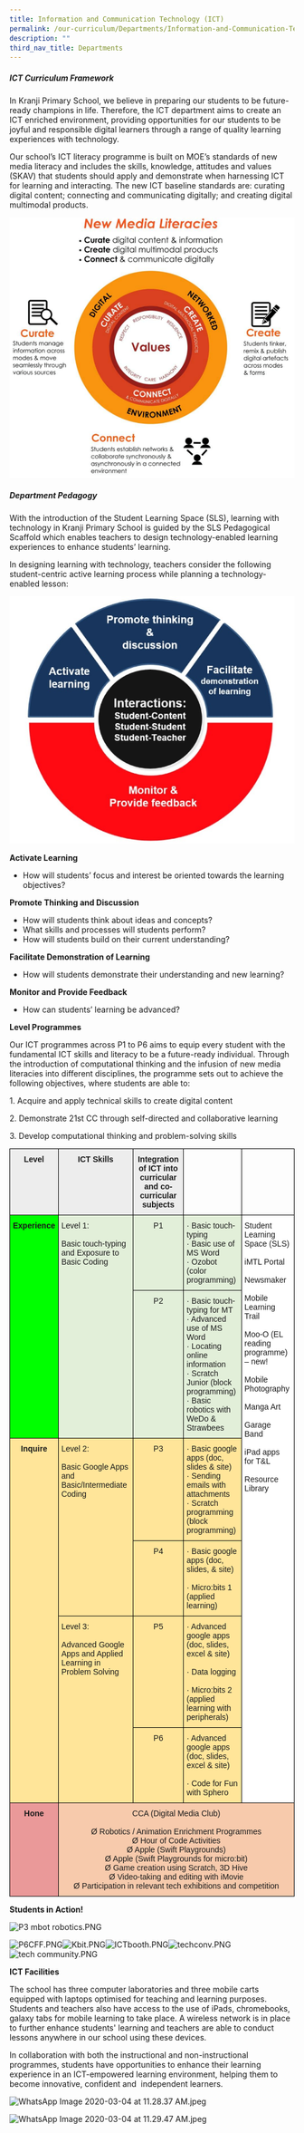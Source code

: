 ```yaml
---
title: Information and Communication Technology (ICT)
permalink: /our-curriculum/Departments/Information-and-Communication-Technology-ICT/
description: ""
third_nav_title: Departments
---
```

##### **ICT Curriculum Framework**

In Kranji Primary School, we believe in preparing our students to be future-ready champions in life. Therefore, the ICT department aims to create an ICT enriched environment, providing opportunities for our students to be joyful and responsible digital learners through a range of quality learning experiences with technology. 

Our school’s ICT literacy programme is built on MOE’s standards of new media literacy and includes the skills, knowledge, attitudes and values (SKAV) that students should apply and demonstrate when harnessing ICT for learning and interacting. The new ICT baseline standards are: curating digital content; connecting and communicating digitally; and creating digital multimodal products.

![](/images/Our%20Curriculum/Departments/ICT/ICT/I1.png)

  

##### **Department Pedagogy**

  

With the introduction of the Student Learning Space (SLS), learning with technology in Kranji Primary School is guided by the SLS Pedagogical Scaffold which enables teachers to design technology-enabled learning experiences to enhance students’ learning.  

In designing learning with technology, teachers consider the following student-centric active learning process while planning a technology-enabled lesson:

![](/images/Our%20Curriculum/Departments/ICT/ICT/I2.jpg)

**Activate Learning**

*   How will students’ focus and interest be oriented towards the learning objectives?

**Promote Thinking and Discussion**

*   How will students think about ideas and concepts?
*   What skills and processes will students perform?
*   How will students build on their current understanding?

**Facilitate Demonstration of Learning**

*   How will students demonstrate their understanding and new learning?

**Monitor and Provide Feedback**

*   How can students’ learning be advanced?

  

**Level Programmes**

  

Our ICT programmes across P1 to P6 aims to equip every student with the fundamental ICT skills and literacy to be a future-ready individual. Through the introduction of computational thinking and the infusion of new media literacies into different disciplines, the programme sets out to achieve the following objectives, where students are able to:

1\. Acquire and apply technical skills to create digital content

2\. Demonstrate 21st CC through self-directed and collaborative learning

3\. Develop computational thinking and problem-solving skills

<style type="text/css">
.tg  {border-collapse:collapse;border-spacing:0;}
.tg td{border-color:black;border-style:solid;border-width:1px;font-family:Arial, sans-serif;font-size:14px;
  overflow:hidden;padding:10px 5px;word-break:normal;}
.tg th{border-color:black;border-style:solid;border-width:1px;font-family:Arial, sans-serif;font-size:14px;
  font-weight:normal;overflow:hidden;padding:10px 5px;word-break:normal;}
.tg .tg-mkf8{background-color:#FFE599;text-align:left;vertical-align:top}
.tg .tg-jego{background-color:#EDEDED;font-weight:bold;text-align:center;vertical-align:top}
.tg .tg-637n{background-color:#E2EFD9;text-align:center;vertical-align:top}
.tg .tg-lfva{background-color:#FFE599;text-align:center;vertical-align:top}
.tg .tg-0lax{text-align:left;vertical-align:top}
.tg .tg-yk9n{background-color:#0F0;font-weight:bold;text-align:center;vertical-align:top}
.tg .tg-jxdb{background-color:#E2EFD9;text-align:left;vertical-align:top}
.tg .tg-ktyi{background-color:#FFF;text-align:left;vertical-align:top}
.tg .tg-5x6j{background-color:#FFE599;font-weight:bold;text-align:center;vertical-align:top}
.tg .tg-xoh3{background-color:#EA9999;font-weight:bold;text-align:center;vertical-align:top}
.tg .tg-nlfv{background-color:#F7CAAC;text-align:center;vertical-align:top}
</style>
<table class="tg">
<thead>
  <tr>
    <th class="tg-jego">Level</th>
    <th class="tg-jego">ICT Skills</th>
    <th class="tg-jego">Integration of ICT into curricular and co-curricular subjects</th>
    <th class="tg-0lax"></th>
    <th class="tg-0lax"></th>
  </tr>
</thead>
<tbody>
  <tr>
    <td class="tg-yk9n" rowspan="2">Experience</td>
    <td class="tg-jxdb" rowspan="2">Level 1:<br> <br>Basic touch-typing and Exposure to Basic Coding<br> <br> </td>
    <td class="tg-637n">P1</td>
    <td class="tg-jxdb">·       Basic touch-typing<br>·       Basic use of MS Word<br>·       Ozobot (color programming)</td>
    <td class="tg-ktyi" rowspan="6">Student Learning Space (SLS)<br> <br>iMTL Portal<br> <br>Newsmaker<br> <br>Mobile Learning Trail<br> <br>Moo-O (EL reading programme) – new!<br> <br>Mobile Photography<br> <br>Manga Art<br> <br>Garage Band<br> <br>iPad apps for T&amp;L<br> <br>Resource Library<br> <br> </td>
  </tr>
  <tr>
    <td class="tg-637n">P2</td>
    <td class="tg-jxdb">·       Basic touch-typing for MT<br>·       Advanced use of MS Word<br>·       Locating online information<br>·      Scratch Junior (block programming)<br>·   Basic robotics with WeDo &amp; Strawbees</td>
  </tr>
  <tr>
    <td class="tg-5x6j" rowspan="4">Inquire</td>
    <td class="tg-mkf8" rowspan="2">Level 2:<br> <br>Basic Google Apps and Basic/Intermediate Coding</td>
    <td class="tg-lfva">P3</td>
    <td class="tg-mkf8">·       Basic google apps (doc, slides &amp; site)<br>·      Sending emails with attachments<br>·  Scratch programming (block programming)</td>
  </tr>
  <tr>
    <td class="tg-lfva">P4</td>
    <td class="tg-mkf8">·       Basic google apps (doc, slides, &amp; site)<br><br>·      Micro:bits 1 (applied learning)<br> </td>
  </tr>
  <tr>
    <td class="tg-mkf8" rowspan="2">Level 3:<br> <br>Advanced Google Apps and Applied Learning in Problem Solving<br> <br> </td>
    <td class="tg-lfva">P5</td>
    <td class="tg-mkf8">·       Advanced google apps (doc, slides, excel &amp; site)<br><br>·       Data logging<br><br>·       Micro:bits 2 (applied learning with peripherals)</td>
  </tr>
  <tr>
    <td class="tg-lfva">P6</td>
    <td class="tg-mkf8">·       Advanced google apps (doc, slides, excel &amp; site)<br><br>·       Code for Fun with Sphero<br></td>
  </tr>
  <tr>
    <td class="tg-xoh3">Hone</td>
    <td class="tg-nlfv" colspan="4">CCA (Digital Media Club)<br> <br>Ø  Robotics / Animation Enrichment Programmes<br>Ø  Hour of Code Activities<br>Ø  Apple (Swift Playgrounds)<br>Ø  Apple (Swift Playgrounds for micro:bit)<br>Ø  Game creation using Scratch, 3D Hive<br>Ø  Video-taking and editing with iMovie<br>Ø  Participation in relevant tech exhibitions and competition</td>
  </tr>
</tbody>
</table>

**Students in Action!**

  

![P3 mbot robotics.PNG](https://kranjipri-moe-edu-sg-admin.cwp.sg/qql/slot/u536/Departments/Non%20Instructional%20Programme/ICT/P3%20mbot%20robotics.PNG)

![P6CFF.PNG](https://kranjipri-moe-edu-sg-admin.cwp.sg/qql/slot/u536/Departments/Non%20Instructional%20Programme/ICT/P6CFF.PNG)![Kbit.PNG](https://kranjipri-moe-edu-sg-admin.cwp.sg/qql/slot/u536/Departments/Non%20Instructional%20Programme/ICT/Kbit.PNG)![ICTbooth.PNG](https://kranjipri-moe-edu-sg-admin.cwp.sg/qql/slot/u536/Departments/Non%20Instructional%20Programme/ICT/ICTbooth.PNG)![techconv.PNG](https://kranjipri-moe-edu-sg-admin.cwp.sg/qql/slot/u536/Departments/Non%20Instructional%20Programme/ICT/techconv.PNG)![tech community.PNG](https://kranjipri-moe-edu-sg-admin.cwp.sg/qql/slot/u536/Departments/Non%20Instructional%20Programme/ICT/tech%20community.PNG)

**ICT Facilities**

  

The school has three computer laboratories and three mobile carts equipped with laptops optimised for teaching and learning purposes. Students and teachers also have access to the use of iPads, chromebooks, galaxy tabs for mobile learning to take place. A wireless network is in place to further enhance students' learning and teachers are able to conduct lessons anywhere in our school using these devices.

In collaboration with both the instructional and non-instructional programmes, students have opportunities to enhance their learning experience in an ICT-empowered learning environment, helping them to become innovative, confident and  independent learners.

  

![WhatsApp Image 2020-03-04 at 11.28.37 AM.jpeg](https://kranjipri-moe-edu-sg-admin.cwp.sg/qql/slot/u536/Departments/Non%20Instructional%20Programme/ICT/WhatsApp%20Image%202020-03-04%20at%2011.28.37%20AM.jpeg)

  
![WhatsApp Image 2020-03-04 at 11.29.47 AM.jpeg](https://kranjipri-moe-edu-sg-admin.cwp.sg/qql/slot/u536/Departments/Non%20Instructional%20Programme/ICT/WhatsApp%20Image%202020-03-04%20at%2011.29.47%20AM.jpeg)